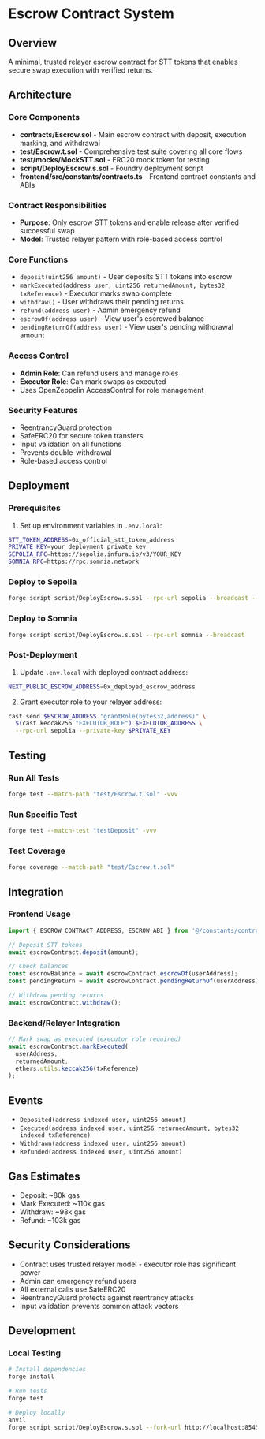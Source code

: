 # Escrow Contract System

## Overview
A minimal, trusted relayer escrow contract for STT tokens that enables secure swap execution with verified returns.

## Architecture

### Core Components
- **contracts/Escrow.sol** - Main escrow contract with deposit, execution marking, and withdrawal
- **test/Escrow.t.sol** - Comprehensive test suite covering all core flows
- **test/mocks/MockSTT.sol** - ERC20 mock token for testing
- **script/DeployEscrow.s.sol** - Foundry deployment script
- **frontend/src/constants/contracts.ts** - Frontend contract constants and ABIs

### Contract Responsibilities
- **Purpose**: Only escrow STT tokens and enable release after verified successful swap
- **Model**: Trusted relayer pattern with role-based access control

### Core Functions
- `deposit(uint256 amount)` - User deposits STT tokens into escrow
- `markExecuted(address user, uint256 returnedAmount, bytes32 txReference)` - Executor marks swap complete
- `withdraw()` - User withdraws their pending returns
- `refund(address user)` - Admin emergency refund
- `escrowOf(address user)` - View user's escrowed balance
- `pendingReturnOf(address user)` - View user's pending withdrawal amount

### Access Control
- **Admin Role**: Can refund users and manage roles
- **Executor Role**: Can mark swaps as executed
- Uses OpenZeppelin AccessControl for role management

### Security Features
- ReentrancyGuard protection
- SafeERC20 for secure token transfers
- Input validation on all functions
- Prevents double-withdrawal
- Role-based access control

## Deployment

### Prerequisites
1. Set up environment variables in `.env.local`:
```bash
STT_TOKEN_ADDRESS=0x_official_stt_token_address
PRIVATE_KEY=your_deployment_private_key
SEPOLIA_RPC=https://sepolia.infura.io/v3/YOUR_KEY
SOMNIA_RPC=https://rpc.somnia.network
```

### Deploy to Sepolia
```bash
forge script script/DeployEscrow.s.sol --rpc-url sepolia --broadcast --verify
```

### Deploy to Somnia
```bash
forge script script/DeployEscrow.s.sol --rpc-url somnia --broadcast
```

### Post-Deployment
1. Update `.env.local` with deployed contract address:
```bash
NEXT_PUBLIC_ESCROW_ADDRESS=0x_deployed_escrow_address
```

2. Grant executor role to your relayer address:
```bash
cast send $ESCROW_ADDRESS "grantRole(bytes32,address)" \
  $(cast keccak256 "EXECUTOR_ROLE") $EXECUTOR_ADDRESS \
  --rpc-url sepolia --private-key $PRIVATE_KEY
```

## Testing

### Run All Tests
```bash
forge test --match-path "test/Escrow.t.sol" -vvv
```

### Run Specific Test
```bash
forge test --match-test "testDeposit" -vvv
```

### Test Coverage
```bash
forge coverage --match-path "test/Escrow.t.sol"
```

## Integration

### Frontend Usage
```typescript
import { ESCROW_CONTRACT_ADDRESS, ESCROW_ABI } from '@/constants/contracts';

// Deposit STT tokens
await escrowContract.deposit(amount);

// Check balances
const escrowBalance = await escrowContract.escrowOf(userAddress);
const pendingReturn = await escrowContract.pendingReturnOf(userAddress);

// Withdraw pending returns
await escrowContract.withdraw();
```

### Backend/Relayer Integration
```typescript
// Mark swap as executed (executor role required)
await escrowContract.markExecuted(
  userAddress,
  returnedAmount,
  ethers.utils.keccak256(txReference)
);
```

## Events
- `Deposited(address indexed user, uint256 amount)`
- `Executed(address indexed user, uint256 returnedAmount, bytes32 indexed txReference)`
- `Withdrawn(address indexed user, uint256 amount)`
- `Refunded(address indexed user, uint256 amount)`

## Gas Estimates
- Deposit: ~80k gas
- Mark Executed: ~110k gas
- Withdraw: ~98k gas
- Refund: ~103k gas

## Security Considerations
- Contract uses trusted relayer model - executor role has significant power
- Admin can emergency refund users
- All external calls use SafeERC20
- ReentrancyGuard protects against reentrancy attacks
- Input validation prevents common attack vectors

## Development

### Local Testing
```bash
# Install dependencies
forge install

# Run tests
forge test

# Deploy locally
anvil
forge script script/DeployEscrow.s.sol --fork-url http://localhost:8545 --broadcast
```